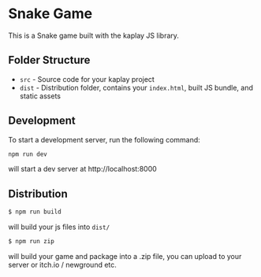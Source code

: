 # Snake Game

This is a Snake game built with the kaplay JS library.

## Folder Structure

- `src` - Source code for your kaplay project
- `dist` - Distribution folder, contains your `index.html`, built JS bundle, and static assets

## Development

To start a development server, run the following command:

```sh
npm run dev
```

will start a dev server at http://localhost:8000

## Distribution

```sh
$ npm run build
```

will build your js files into `dist/`

```sh
$ npm run zip
```

will build your game and package into a .zip file, you can upload to your server or itch.io / newground etc.